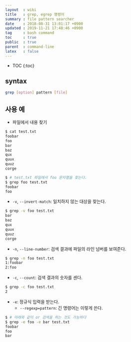 ```yaml
---
layout  : wiki
title   : grep, egrep 명령어
summary : file pattern searcher
date    : 2018-08-31 13:01:17 +0900
updated : 2019-11-21 17:48:46 +0900
tag     : bash command
toc     : true
public  : true
parent  : command-line
latex   : false
---
```

* TOC
{:toc}

## syntax

```sh
grep [option] pattern [file]
```

## 사용 예

* 파일에서 내용 찾기

```sh
$ cat test.txt
foobar
foo
bar
baz
qux
quux
quuz
corge

$ # test.txt 파일에서 foo 문자열을 찾는다.
$ grep foo test.txt
foobar
foo
```

* `-v`, `--invert-match`: 일치하지 않는 대상을 찾는다.

```sh
$ grep -v foo test.txt
bar
baz
qux
quux
quuz
corge
```

* `-n`, `--line-number`: 검색 결과에 파일의 라인 넘버를 보여준다.

```sh
$ grep -n foo test.txt 
1:foobar
2:foo
```

* `-c`, `--count`: 검색 결과의 숫자를 센다.

```sh
$ grep -c foo test.txt 
2
```

* `-e`: 정규식 입력을 받는다.
    * `--regexp=pattern`: 긴 명령어는 이렇게 쓴다.

```sh
$ # 아래와 같이 or 검색을 하는 것도 가능하다
$ grep -e foo -e bar test.txt
foobar
foo
bar
```
